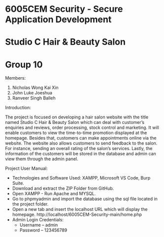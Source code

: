 # 6005CEM Security - Secure Application Development
# Studio C Hair & Beauty Salon
# Group 10

Members:
1. Nicholas Wong Kai Xin
2. John Luke Joeshua
3. Ranveer Singh Balleh

Introduction: 

The project is focused on developing a hair salon website with the title named Studio C Hair & Beauty Salon which can deal with customer’s enquiries and reviews, order processing, stock control and marketing. It will enable customers to view the time-to-time promotion displayed at the homepage. Besides that, customers can make appointments online via the website. The website also allows customers to send feedback to the salon. For instance, sending an overall rating of the salon’s services. Lastly, the information of the customers will be stored in the database and admin can view them through the admin panel.

Project User Manual:
* Technologies and Software Used: XAMPP, Microsoft VS Code, Burp Suite.
* Download and extract the ZIP Folder from GitHub.
* Open XAMPP - Run Apache and MYSQL.
* Go to phpmyadmin and import the database using the sql file located in the project folder.
* Open a new tab and insert the localhost URL which will display the homepage. http://localhost/6005CEM-Security-main/home.php
* Admin Login Credentials:
  * Username – admin
  * Password – 123456789
